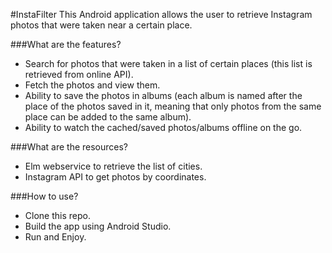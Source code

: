 #InstaFilter
This Android application allows the user to retrieve Instagram photos that were taken near a certain place.

###What are the features?

- Search for photos that were taken in a list of certain places (this list is retrieved from online API).
- Fetch the photos and view them.
- Ability to save the photos in albums (each album is named after the place of the photos saved in it, meaning that only photos from the same place can be added to the same album).
- Ability to watch the cached/saved photos/albums offline on the go.

###What are the resources?

- Elm webservice to retrieve the list of cities.
- Instagram API to get photos by coordinates.

###How to use?
- Clone this repo.
- Build the app using Android Studio.
- Run and Enjoy.

